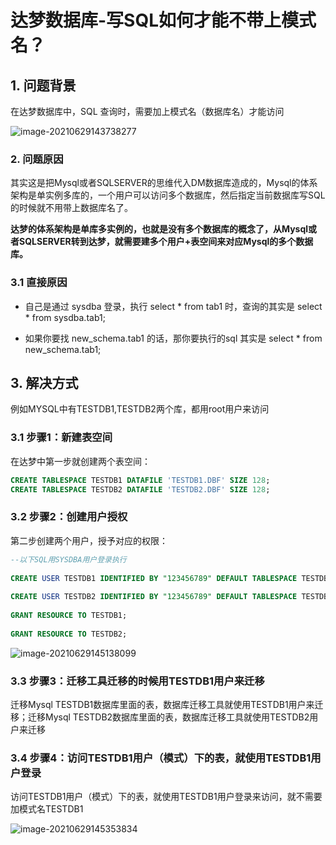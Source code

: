 # 达梦数据库-写SQL如何才能不带上模式名？

## 1.  问题背景

在达梦数据库中，SQL 查询时，需要加上模式名（数据库名）才能访问

![image-20210629143738277](https://gitee.com/zszdevelop/blogimage/raw/master/img/image-20210629143738277.png)

### 2. 问题原因

其实这是把Mysql或者SQLSERVER的思维代入DM数据库造成的，Mysql的体系架构是单实例多库的，一个用户可以访问多个数据库，然后指定当前数据库写SQL的时候就不用带上数据库名了。

  **达梦的体系架构是单库多实例的，也就是没有多个数据库的概念了，从Mysql或者SQLSERVER转到达梦，就需要建多个用户+表空间来对应Mysql的多个数据库。**

### 3.1 直接原因

- 自己是通过 sysdba 登录，执行 select * from tab1 时，查询的其实是 select * from sysdba.tab1;

- 如果你要找 new_schema.tab1 的话，那你要执行的sql 其实是 select * from new_schema.tab1;

## 3. 解决方式

例如MYSQL中有TESTDB1,TESTDB2两个库，都用root用户来访问

### 3.1 步骤1：新建表空间

在达梦中第一步就创建两个表空间：

```sql
CREATE TABLESPACE TESTDB1 DATAFILE 'TESTDB1.DBF' SIZE 128;
CREATE TABLESPACE TESTDB2 DATAFILE 'TESTDB2.DBF' SIZE 128;
```

### 3.2 步骤2：创建用户授权

第二步创建两个用户，授予对应的权限：

```sql
--以下SQL用SYSDBA用户登录执行
 
CREATE USER TESTDB1 IDENTIFIED BY "123456789" DEFAULT TABLESPACE TESTDB1;
 
CREATE USER TESTDB2 IDENTIFIED BY "123456789" DEFAULT TABLESPACE TESTDB2;
 
GRANT RESOURCE TO TESTDB1;
 
GRANT RESOURCE TO TESTDB2;
```

![image-20210629145138099](https://gitee.com/zszdevelop/blogimage/raw/master/img/image-20210629145138099.png)

### 3.3 步骤3：迁移工具迁移的时候用TESTDB1用户来迁移

迁移Mysql TESTDB1数据库里面的表，数据库迁移工具就使用TESTDB1用户来迁移；迁移Mysql TESTDB2数据库里面的表，数据库迁移工具就使用TESTDB2用户来迁移

### 3.4 步骤4：访问TESTDB1用户（模式）下的表，就使用TESTDB1用户登录

访问TESTDB1用户（模式）下的表，就使用TESTDB1用户登录来访问，就不需要加模式名TESTDB1

![image-20210629145353834](https://gitee.com/zszdevelop/blogimage/raw/master/img/image-20210629145353834.png)
